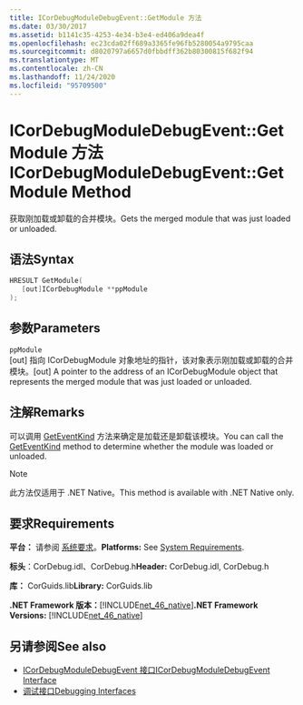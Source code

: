 ```yaml
---
title: ICorDebugModuleDebugEvent::GetModule 方法
ms.date: 03/30/2017
ms.assetid: b1141c35-4253-4e34-b3e4-ed406a9dea4f
ms.openlocfilehash: ec23cda02ff689a3365fe96fb5280054a9795caa
ms.sourcegitcommit: d8020797a6657d0fbbdff362b80300815f682f94
ms.translationtype: MT
ms.contentlocale: zh-CN
ms.lasthandoff: 11/24/2020
ms.locfileid: "95709500"
---
```

# <a name="icordebugmoduledebugeventgetmodule-method"></a><span data-ttu-id="64d99-102">ICorDebugModuleDebugEvent::GetModule 方法</span><span class="sxs-lookup"><span data-stu-id="64d99-102">ICorDebugModuleDebugEvent::GetModule Method</span></span>

<span data-ttu-id="64d99-103">获取刚加载或卸载的合并模块。</span><span class="sxs-lookup"><span data-stu-id="64d99-103">Gets the merged module that was just loaded or unloaded.</span></span>  
  
## <a name="syntax"></a><span data-ttu-id="64d99-104">语法</span><span class="sxs-lookup"><span data-stu-id="64d99-104">Syntax</span></span>  
  
```cpp  
HRESULT GetModule(  
   [out]ICorDebugModule **ppModule  
);  
```  
  
## <a name="parameters"></a><span data-ttu-id="64d99-105">参数</span><span class="sxs-lookup"><span data-stu-id="64d99-105">Parameters</span></span>  

 `ppModule`  
 <span data-ttu-id="64d99-106">[out] 指向 ICorDebugModule 对象地址的指针，该对象表示刚加载或卸载的合并模块。</span><span class="sxs-lookup"><span data-stu-id="64d99-106">[out] A pointer to the address of an ICorDebugModule object that represents the merged module that was just loaded or unloaded.</span></span>  
  
## <a name="remarks"></a><span data-ttu-id="64d99-107">注解</span><span class="sxs-lookup"><span data-stu-id="64d99-107">Remarks</span></span>  

 <span data-ttu-id="64d99-108">可以调用 [GetEventKind](icordebugdebugevent-geteventkind-method.md) 方法来确定是加载还是卸载该模块。</span><span class="sxs-lookup"><span data-stu-id="64d99-108">You can call the [GetEventKind](icordebugdebugevent-geteventkind-method.md) method to determine whether the module was loaded or unloaded.</span></span>  
  
> [!NOTE]
> <span data-ttu-id="64d99-109">此方法仅适用于 .NET Native。</span><span class="sxs-lookup"><span data-stu-id="64d99-109">This method is available with .NET Native only.</span></span>  
  
## <a name="requirements"></a><span data-ttu-id="64d99-110">要求</span><span class="sxs-lookup"><span data-stu-id="64d99-110">Requirements</span></span>  

 <span data-ttu-id="64d99-111">**平台：** 请参阅 [系统要求](../../get-started/system-requirements.md)。</span><span class="sxs-lookup"><span data-stu-id="64d99-111">**Platforms:** See [System Requirements](../../get-started/system-requirements.md).</span></span>  
  
 <span data-ttu-id="64d99-112">**标头**：CorDebug.idl、CorDebug.h</span><span class="sxs-lookup"><span data-stu-id="64d99-112">**Header:** CorDebug.idl, CorDebug.h</span></span>  
  
 <span data-ttu-id="64d99-113">**库：** CorGuids.lib</span><span class="sxs-lookup"><span data-stu-id="64d99-113">**Library:** CorGuids.lib</span></span>  
  
 <span data-ttu-id="64d99-114">**.NET Framework 版本：**[!INCLUDE[net_46_native](../../../../includes/net-46-native-md.md)]</span><span class="sxs-lookup"><span data-stu-id="64d99-114">**.NET Framework Versions:** [!INCLUDE[net_46_native](../../../../includes/net-46-native-md.md)]</span></span>  
  
## <a name="see-also"></a><span data-ttu-id="64d99-115">另请参阅</span><span class="sxs-lookup"><span data-stu-id="64d99-115">See also</span></span>

- [<span data-ttu-id="64d99-116">ICorDebugModuleDebugEvent 接口</span><span class="sxs-lookup"><span data-stu-id="64d99-116">ICorDebugModuleDebugEvent Interface</span></span>](icordebugmoduledebugevent-interface.md)
- [<span data-ttu-id="64d99-117">调试接口</span><span class="sxs-lookup"><span data-stu-id="64d99-117">Debugging Interfaces</span></span>](debugging-interfaces.md)
